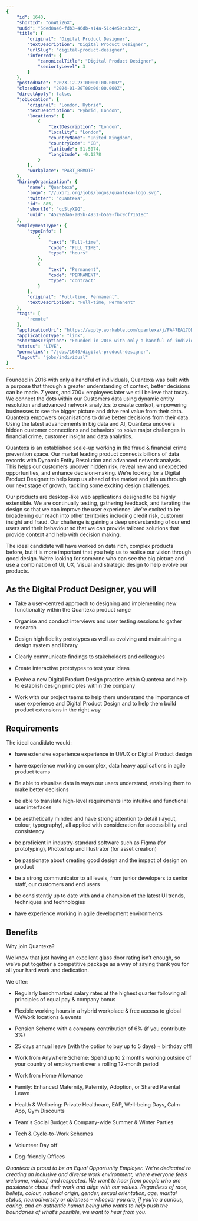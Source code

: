 ```yaml
---
{
	"id": 1640,
	"shortId": "onW1i26X",
	"uuid": "5ded8a46-fdb3-46db-a14a-51c4e59ca3c2",
	"title": {
		"original": "Digital Product Designer",
		"textDescription": "Digital Product Designer",
		"urlSlug": "digital-product-designer",
		"inferred": {
			"canonicalTitle": "Digital Product Designer",
			"seniortyLevel": 3
		}
	},
	"postedDate": "2023-12-23T00:00:00.000Z",
	"closedDate": "2024-01-20T00:00:00.000Z",
	"directApply": false,
	"jobLocation": {
		"original": "London, Hybrid",
		"textDescription": "Hybrid, London",
		"locations": [
			{
				"textDescription": "London",
				"locality": "London",
				"countryName": "United Kingdom",
				"countryCode": "GB",
				"latitude": 51.5074,
				"longitude": -0.1278
			}
		],
		"workplace": "PART_REMOTE"
	},
	"hiringOrganization": {
		"name": "Quantexa",
		"logo": "//uxbri.org/jobs/logos/quantexa-logo.svg",
		"twitter": "quantexa",
		"id": 885,
		"shortId": "qcStyX9Q",
		"uuid": "45292da6-a05b-4931-b5a9-fbc9cf71618c"
	},
	"employmentType": {
		"typeInfo": [
			{
				"text": "Full-time",
				"code": "FULL_TIME",
				"type": "hours"
			},
			{
				"text": "Permanent",
				"code": "PERMANENT",
				"type": "contract"
			}
		],
		"original": "Full-time, Permanent",
		"textDescription": "Full-time, Permanent"
	},
	"tags": [
		"remote"
	],
	"applicationUri": "https://apply.workable.com/quantexa/j/FA47EA17DD/apply/",
	"applicationType": "link",
	"shortDescription": "Founded in 2016 with only a handful of individuals, Quantexa was built with a purpose that through a greater understanding of context, better decisions can be made. 7 years, and 700 employees later",
	"status": "LIVE",
	"permalink": "/jobs/1640/digital-product-designer",
	"layout": "jobs/individual"
}
---
```

<p>Founded in 2016 with only a handful of individuals, Quantexa was built with a purpose that through a greater understanding of context, better decisions can be made. 7 years, and 700+ employees later we still believe that today. We connect the dots within our Customers data using dynamic entity resolution and advanced network analytics to create context, empowering businesses to see the bigger picture and drive real value from their data. Quantexa empowers organisations to drive better decisions from their data. Using the latest advancements in big data and AI, Quantexa uncovers hidden customer connections and behaviors' to solve major challenges in financial crime, customer insight and data analytics.</p><p>Quantexa is an established scale-up working in the fraud &amp; financial crime prevention space. Our market leading product connects billions of data records with Dynamic Entity Resolution and advanced network analysis. This helps our customers uncover hidden risk, reveal new and unexpected opportunities, and enhance decision-making. We’re looking for a Digital Product Designer to help keep us ahead of the market and join us through our next stage of growth, tackling some exciting design challenges.</p><p>Our products are desktop-like web applications designed to be highly extensible. We are continually testing, gathering feedback, and iterating the design so that we can improve the user experience. We’re excited to be broadening our reach into other territories including credit risk, customer insight and fraud. Our challenge is gaining a deep understanding of our end users and their behaviour so that we can provide tailored solutions that provide context and help with decision making.</p><p>The ideal candidate will have worked on data rich, complex products before, but it is more important that you help us to realise our vision through good design. We’re looking for someone who can see the big picture and use a combination of UI, UX, Visual and strategic design to help evolve our products.</p><h2>As the Digital Product Designer, you will</h2><ul><li><p>Take a user-centred approach to designing and implementing new functionality within the Quantexa product range</p></li><li><p>Organise and conduct interviews and user testing sessions to gather research</p></li><li><p>Design high fidelity prototypes as well as evolving and maintaining a design system and library</p></li><li><p>Clearly communicate findings to stakeholders and colleagues</p></li><li><p>Create interactive prototypes to test your ideas</p></li></ul><ul><li><p>Evolve a new Digital Product Design practice within Quantexa and help to establish design principles within the company</p></li><li><p>Work with our project teams to help them understand the importance of user experience and Digital Product Design and to help them build product extensions in the right way</p></li></ul><h2>Requirements</h2><p>The ideal candidate would:</p><ul><li><p>have extensive experience experience in UI/UX or Digital Product design</p></li><li><p>have experience working on complex, data heavy applications in agile product teams</p></li><li><p>Be able to visualise data in ways our users understand, enabling them to make better decisions</p></li><li><p>be able to translate high-level requirements into intuitive and functional user interfaces</p></li><li><p>be aesthetically minded and have strong attention to detail (layout, colour, typography), all applied with consideration for accessibility and consistency</p></li><li><p>be proficient in industry-standard software such as Figma (for prototyping), Photoshop and Illustrator (for asset creation)</p></li></ul><ul><li><p>be passionate about creating good design and the impact of design on product</p></li><li><p>be a strong communicator to all levels, from junior developers to senior staff, our customers and end users</p></li><li><p>be consistently up to date with and a champion of the latest UI trends, techniques and technologies</p></li><li><p>have experience working in agile development environments</p></li></ul><h2>Benefits</h2><p>Why join Quantexa?</p><p>We know that just having an excellent glass door rating isn’t enough, so we’ve put together a competitive package as a way of saying thank you for all your hard work and dedication.</p><p>We offer:</p><ul><li><p>Regularly benchmarked salary rates at the highest quarter following all principles of equal pay &amp; company bonus</p></li><li><p>Flexible working hours in a hybrid workplace &amp; free access to global WeWork locations &amp; events</p></li><li><p>Pension Scheme with a company contribution of 6% (if you contribute 3%)</p></li><li><p>25 days annual leave (with the option to buy up to 5 days) + birthday off!</p></li><li><p>Work from Anywhere Scheme: Spend up to 2 months working outside of your country of employment over a rolling 12-month period</p></li><li><p>Work from Home Allowance</p></li><li><p>Family: Enhanced Maternity, Paternity, Adoption, or Shared Parental Leave</p></li><li><p>Health &amp; Wellbeing: Private Healthcare, EAP, Well-being Days, Calm App, Gym Discounts</p></li><li><p>Team's Social Budget &amp; Company-wide Summer &amp; Winter Parties</p></li><li><p>Tech &amp; Cycle-to-Work Schemes</p></li><li><p>Volunteer Day off</p></li><li><p>Dog-friendly Offices</p></li></ul><p><em>Quantexa is proud to be an Equal Opportunity Employer. We’re dedicated to creating an inclusive and diverse work environment, where everyone feels welcome, valued, and respected. We want to hear from people who are passionate about their work and align with our values. Regardless of race, beliefs, colour, national origin, gender, sexual orientation, age, marital status, neurodiversity or ableness – whoever you are, if you’re a curious, caring, and an authentic human being who wants to help push the boundaries of what’s possible, we want to hear from you.</em></p>

